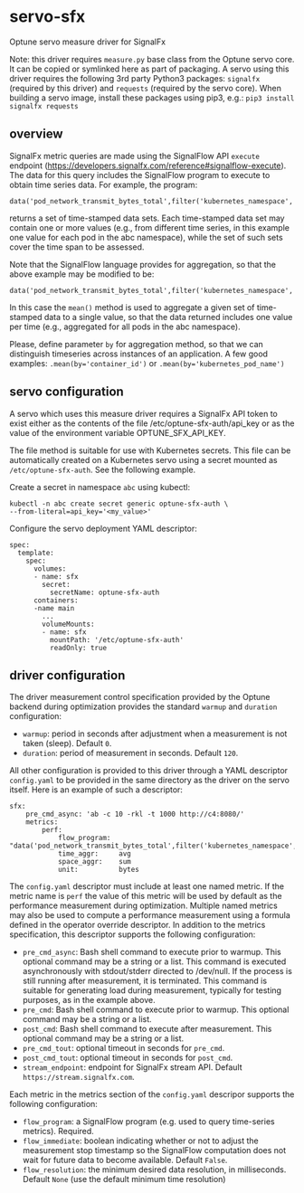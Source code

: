 # servo-sfx
Optune servo measure driver for SignalFx

Note: this driver requires `measure.py` base class from the Optune servo core. It can be copied or symlinked here as part of packaging.  A servo using this driver requires the following 3rd party Python3 packages:  `signalfx` (required by this driver) and `requests` (required by the servo core).  When building a servo image, install these packages using pip3, e.g.:  `pip3 install signalfx requests`

## overview

SignalFx metric queries are made using the SignalFlow API `execute` endpoint (<https://developers.signalfx.com/reference#signalflow-execute>).  The data for this query includes the SignalFlow program to execute to obtain time series data.  For example, the program:
```
data('pod_network_transmit_bytes_total',filter('kubernetes_namespace','abc')).publish()
```
returns a set of time-stamped data sets.  Each time-stamped data set may contain one or more values (e.g., from different time series, in this example one value for each pod in the abc namespace), while the set of such sets cover the time span to be assessed.

Note that the SignalFlow language provides for aggregation, so that the above example may be modified to be:
```
data('pod_network_transmit_bytes_total',filter('kubernetes_namespace','abc')).mean().publish()
```
In this case the `mean()` method is used to aggregate a given set of time-stamped data to a single value, so that the data returned includes one value per time (e.g., aggregated for all pods in the abc namespace).

Please, define parameter `by` for aggregation method, so that we can distinguish timeseries across instances of an application. A few good examples: `.mean(by='container_id')` or `.mean(by='kubernetes_pod_name')`

## servo configuration

A servo which uses this measure driver requires a SignalFx API token to exist either as the contents of the file /etc/optune-sfx-auth/api_key or as the value of the environment variable OPTUNE_SFX_API_KEY.

The file method is suitable for use with Kubernetes secrets.  This file can be automatically created on a Kubernetes servo using a secret mounted as `/etc/optune-sfx-auth`.  See the following example.

Create a secret in namespace `abc` using kubectl:
```
kubectl -n abc create secret generic optune-sfx-auth \
--from-literal=api_key='<my_value>'
```

Configure the servo deployment YAML descriptor:
```
spec:
  template:
    spec:
      volumes:
      - name: sfx
        secret:
          secretName: optune-sfx-auth   
      containers:
      -name main
        ...
        volumeMounts:
        - name: sfx
          mountPath: '/etc/optune-sfx-auth'
          readOnly: true               
```

## driver configuration

The driver measurement control specification provided by the Optune backend during optimization provides the standard `warmup` and `duration` configuration:

* `warmup`:  period in seconds after adjustment when a measurement is not taken (sleep).  Default `0`.
* `duration`:  period of measurement in seconds.  Default `120`.

All other configuration is provided to this driver through a YAML descriptor `config.yaml` to be provided in the same directory as the driver on the servo itself.  Here is an example of such a descriptor:

```
sfx:
    pre_cmd_async: 'ab -c 10 -rkl -t 1000 http://c4:8080/'
    metrics:
        perf:
            flow_program:  "data('pod_network_transmit_bytes_total',filter('kubernetes_namespace','abc')).mean().publish()"
            time_aggr:     avg
            space_aggr:    sum
            unit:          bytes
```

The `config.yaml` descriptor must include at least one named metric.  If the metric name is `perf` the value of this metric will be used by default as the performance measurement during optimization.  Multiple named metrics may also be used to compute a performance measurement using a formula defined in the operator override descriptor.  In addition to the metrics specification, this descriptor supports the following configuration:

* `pre_cmd_async`:  Bash shell command to execute prior to warmup.  This optional command may be a string or a list.  This command is executed asynchronously with stdout/stderr directed to /dev/null.  If the process is still running after measurement, it is terminated.  This command is suitable for generating load during measurement, typically for testing purposes, as in the example above.
* `pre_cmd`:  Bash shell command to execute prior to warmup.  This optional command may be a string or a list.
* `post_cmd`:  Bash shell command to execute after measurement.  This optional command may be a string or a list.
* `pre_cmd_tout`:  optional timeout in seconds for `pre_cmd`.
* `post_cmd_tout`:  optional timeout in seconds for `post_cmd`.
* `stream_endpoint`:  endpoint for SignalFx stream API.  Default `https://stream.signalfx.com`.

Each metric in the metrics section of the `config.yaml` descripor supports the following configuration:

* `flow_program`: a SignalFlow program (e.g. used to query time-series metrics).  Required.
* `flow_immediate`:  boolean indicating whether or not to adjust the measurement stop timestamp so the SignalFlow computation does not wait for future data to become available.  Default `False`.
* `flow_resolution`:  the minimum desired data resolution, in milliseconds.  Default `None` (use the default minimum time resolution)
